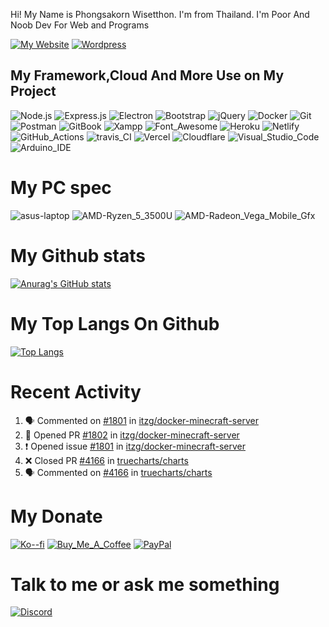 Hi! My Name is Phongsakorn Wisetthon. I'm from Thailand. I'm Poor And Noob Dev For Web and Programs

[![My Website](https://img.shields.io/badge/website-000000?style=for-the-badge&logo=About.me&logoColor=white)](https://pwisetthon.com/) [![Wordpress](https://img.shields.io/badge/Wordpress-21759B?style=for-the-badge&logo=wordpress&logoColor=white)](https://boyphongsakorn.wordpress.com/)

## My Framework,Cloud And More Use on My Project

![Node.js](https://img.shields.io/badge/Node.js-339933?style=for-the-badge&logo=nodedotjs&logoColor=white) ![Express.js](https://img.shields.io/badge/Express.js-000000?style=for-the-badge&logo=express&logoColor=white) ![Electron](https://img.shields.io/badge/Electron-2B2E3A?style=for-the-badge&logo=electron&logoColor=9FEAF9) ![Bootstrap](https://img.shields.io/badge/Bootstrap-563D7C?style=for-the-badge&logo=bootstrap&logoColor=white) ![jQuery](https://img.shields.io/badge/jQuery-0769AD?style=for-the-badge&logo=jquery&logoColor=white) ![Docker](https://img.shields.io/badge/Docker-2CA5E0?style=for-the-badge&logo=docker&logoColor=white) ![Git](https://img.shields.io/badge/Git-F05032?style=for-the-badge&logo=git&logoColor=white) ![Postman](https://img.shields.io/badge/Postman-FF6C37?style=for-the-badge&logo=Postman&logoColor=white) ![GitBook](https://img.shields.io/badge/GitBook-7B36ED?style=for-the-badge&logo=gitbook&logoColor=white) ![Xampp](https://img.shields.io/badge/Xampp-F37623?style=for-the-badge&logo=xampp&logoColor=white) ![Font_Awesome](https://img.shields.io/badge/Font_Awesome-339AF0?style=for-the-badge&logo=fontawesome&logoColor=white) ![Heroku](https://img.shields.io/badge/Heroku-430098?style=for-the-badge&logo=heroku&logoColor=white) ![Netlify](https://img.shields.io/badge/Netlify-00C7B7?style=for-the-badge&logo=netlify&logoColor=white) ![GitHub_Actions](https://img.shields.io/badge/GitHub_Actions-2088FF?style=for-the-badge&logo=github-actions&logoColor=white) ![travis_CI](https://img.shields.io/badge/travis_CI-3EAAAF?style=for-the-badge&logo=travisci&logoColor=white) ![Vercel](https://img.shields.io/badge/Vercel-000000?style=for-the-badge&logo=vercel&logoColor=white) ![Cloudflare](https://img.shields.io/badge/Cloudflare-F38020?style=for-the-badge&logo=Cloudflare&logoColor=white) ![Visual_Studio_Code](https://img.shields.io/badge/Visual_Studio_Code-0078D4?style=for-the-badge&logo=visual%20studio%20code&logoColor=white) ![Arduino_IDE](https://img.shields.io/badge/Arduino_IDE-00979D?style=for-the-badge&logo=arduino&logoColor=white)

# My PC spec

![asus-laptop](https://img.shields.io/badge/asus-laptop-000000?style=for-the-badge&logo=asus&logoColor=white) ![AMD-Ryzen_5_3500U](https://img.shields.io/badge/AMD-Ryzen_5_3500U-ED1C24?style=for-the-badge&logo=amd&logoColor=white) ![AMD-Radeon_Vega_Mobile_Gfx](https://img.shields.io/badge/AMD-Radeon_Vega_Mobile_Gfx-ED1C24?style=for-the-badge&logo=amd&logoColor=white)

# My Github stats

[![Anurag's GitHub stats](https://github-readme-stats.vercel.app/api?username=boyphongsakorn)](https://github.com/anuraghazra/github-readme-stats)

# My Top Langs On Github

[![Top Langs](https://github-readme-stats.vercel.app/api/top-langs/?username=boyphongsakorn&layout=compact)](https://github.com/anuraghazra/github-readme-stats)

# Recent Activity

<!--START_SECTION:activity-->
1. 🗣 Commented on [#1801](https://github.com/itzg/docker-minecraft-server/issues/1801) in [itzg/docker-minecraft-server](https://github.com/itzg/docker-minecraft-server)
2. 💪 Opened PR [#1802](https://github.com/itzg/docker-minecraft-server/pull/1802) in [itzg/docker-minecraft-server](https://github.com/itzg/docker-minecraft-server)
3. ❗️ Opened issue [#1801](https://github.com/itzg/docker-minecraft-server/issues/1801) in [itzg/docker-minecraft-server](https://github.com/itzg/docker-minecraft-server)
4. ❌ Closed PR [#4166](https://github.com/truecharts/charts/pull/4166) in [truecharts/charts](https://github.com/truecharts/charts)
5. 🗣 Commented on [#4166](https://github.com/truecharts/charts/issues/4166) in [truecharts/charts](https://github.com/truecharts/charts)
<!--END_SECTION:activity-->

# My Donate

[![Ko--fi](https://img.shields.io/badge/Ko--fi-F16061?style=for-the-badge&logo=ko-fi&logoColor=white)](https://ko-fi.com/boyphongsakorn) [![Buy_Me_A_Coffee](https://img.shields.io/badge/Buy_Me_A_Coffee-FFDD00?style=for-the-badge&logo=buy-me-a-coffee&logoColor=black)](https://www.buymeacoffee.com/boyphongsakorn) [![PayPal](https://img.shields.io/badge/PayPal-00457C?style=for-the-badge&logo=paypal&logoColor=white)](https://paypal.me/boyphongsakorn?country.x=TH&locale.x=th_TH)

# Talk to me or ask me something

[![Discord](https://img.shields.io/discord/844173039520317470?label=Discord&logo=Discord&style=for-the-badge)](https://discord.gg/j7xce5hxUf)
